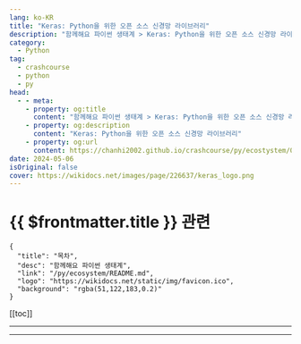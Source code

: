 ```yaml
---
lang: ko-KR
title: "Keras: Python을 위한 오픈 소스 신경망 라이브러리"
description: "함께해요 파이썬 생태계 > Keras: Python을 위한 오픈 소스 신경망 라이브러리"
category:
  - Python
tag: 
  - crashcourse
  - python
  - py
head:
  - - meta:
    - property: og:title
      content: "함께해요 파이썬 생태계 > Keras: Python을 위한 오픈 소스 신경망 라이브러리"
    - property: og:description
      content: "Keras: Python을 위한 오픈 소스 신경망 라이브러리"
    - property: og:url
      content: https://chanhi2002.github.io/crashcourse/py/ecostystem/05/fast-ai.html
date: 2024-05-06
isOriginal: false
cover: https://wikidocs.net/images/page/226637/keras_logo.png
---
```


# {{ $frontmatter.title }} 관련

```component VPCard
{
  "title": "목차",
  "desc": "함께해요 파이썬 생태계",
  "link": "/py/ecosystem/README.md",
  "logo": "https://wikidocs.net/static/img/favicon.ico",
  "background": "rgba(51,122,183,0.2)"
}
```

[[toc]]

---

<SiteInfo
  name="Keras: Python을 위한 오픈 소스 신경망 라이브러리 | WikiDocs"
  desc="함께해요 파이썬 생태계"
  url="https://wikidocs.net/226637"
  logo="https://wikidocs.net/static/img/favicon.ico"
  preview="https://wikidocs.net/images/page/226637/keras_logo.png"/>

<!-- TODO: 작성 -->

---
